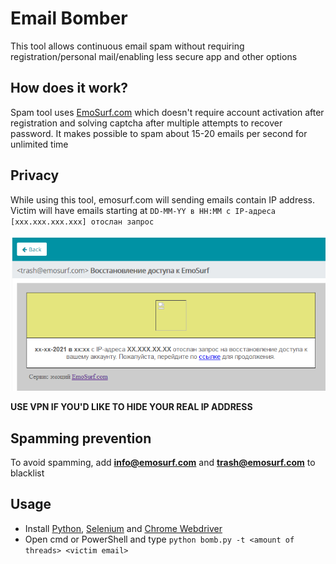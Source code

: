 # Email Bomber

This tool allows continuous email spam without requiring registration/personal mail/enabling less secure app and other options

## How does it work?
Spam tool uses [EmoSurf.com](https://emosurf.com/) which doesn't require account activation after registration and solving captcha after multiple attempts to recover password. It makes possible to spam about 15-20 emails per second for unlimited time

## Privacy
While using this tool, emosurf.com will sending emails contain IP address. Victim will have emails starting at `DD-MM-YY в HH:MM с IP-адреса [xxx.xxx.xxx.xxx] отослан запрос`

![img.png](img/img5.png)

**USE VPN IF YOU'D LIKE TO HIDE YOUR REAL IP ADDRESS**

## Spamming prevention
To avoid spamming, add **info@emosurf.com** and **trash@emosurf.com** to blacklist

## Usage
* Install [Python](https://www.python.org/), [Selenium](https://pypi.org/project/selenium/) and [Chrome Webdriver](https://chromedriver.chromium.org/downloads)
* Open cmd or PowerShell and type `python bomb.py -t <amount of threads> <victim email>`
